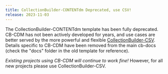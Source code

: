 ```yaml
---
title: CollectionBuilder-CONTENTdm Deprecated, use CSV!
release: 2023-11-03
---
```


The CollectionBuilder-CONTENTdm template has been fully deprecated. 
CB-CDM has not been actively developed for years, and use cases are better served by the more powerful and flexible [CollectionBuilder-CSV](https://github.com/CollectionBuilder/collectionbuilder-csv).
Details specific to CB-CDM have been removed from the main cb-docs (check the "docs" folder in the old template for reference).

*Existing projects using CB-CDM will continue to work fine!*
However, for all new projects please use CollectionBuilder-CSV.
